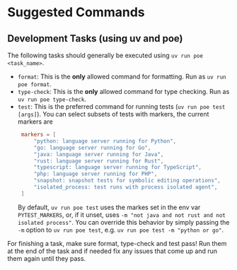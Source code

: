 # Suggested Commands

## Development Tasks (using uv and poe)

The following tasks should generally be executed using `uv run poe <task_name>`.

- `format`: This is the **only** allowed command for formatting. Run as `uv run poe format`.
- `type-check`: This is the **only** allowed command for type checking. Run as `uv run poe type-check`.
- `test`: This is the preferred command for running tests (`uv run poe test [args]`). You can select subsets of tests with markers,
   the current markers are
   ```toml
    markers = [
        "python: language server running for Python",
        "go: language server running for Go",
        "java: language server running for Java",
        "rust: language server running for Rust",
        "typescript: language server running for TypeScript",
        "php: language server running for PHP",
        "snapshot: snapshot tests for symbolic editing operations",
        "isolated_process: test runs with process isolated agent",
    ]
   ```
  By default, `uv run poe test` uses the markes set in the env var `PYTEST_MARKERS`, or, if it unset, uses `-m "not java and not rust and not isolated process"`.
  You can override this behavior by simply passing the `-m` option to `uv run poe test`, e.g. `uv run poe test -m "python or go"`.

For finishing a task, make sure format, type-check and test pass! Run them at the end of the task
and if needed fix any issues that come up and run them again until they pass.